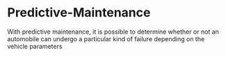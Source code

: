 # Predictive-Maintenance
With predictive maintenance, it is possible to determine whether or not an automobile can undergo a particular kind of failure depending on the vehicle parameters
